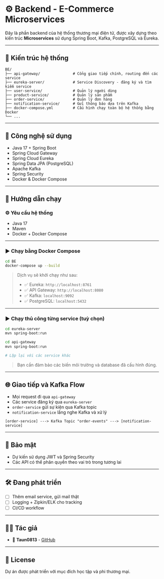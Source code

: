 
# ⚙️ Backend - E-Commerce Microservices

Đây là phần backend của hệ thống thương mại điện tử, được xây dựng theo kiến trúc **Microservices** sử dụng Spring Boot, Kafka, PostgreSQL và Eureka.

---

## 🧱 Kiến trúc hệ thống

```
BE/
├── api-gateway/               # Cổng giao tiếp chính, routing đến các service
├── eureka-server/             # Service Discovery - đăng ký và tìm kiếm service
├── user-service/              # Quản lý người dùng
├── product-service/           # Quản lý sản phẩm
├── order-service/             # Quản lý đơn hàng
├── notification-service/      # Gửi thông báo dựa trên Kafka
├── docker-compose.yml         # Cấu hình chạy toàn bộ hệ thống bằng Docker
└── ...
```

---

## 🧪 Công nghệ sử dụng

- Java 17 + Spring Boot
- Spring Cloud Gateway
- Spring Cloud Eureka
- Spring Data JPA (PostgreSQL)
- Apache Kafka
- Spring Security
- Docker & Docker Compose

---

## 🚀 Hướng dẫn chạy

### ⚙️ Yêu cầu hệ thống

- Java 17
- Maven
- Docker + Docker Compose

---

### ▶️ Chạy bằng Docker Compose

```bash
cd BE
docker-compose up --build
```

> Dịch vụ sẽ khởi chạy như sau:
> - ✅ Eureka: `http://localhost:8761`
> - ✅ API Gateway: `http://localhost:8080`
> - ✅ Kafka: `localhost:9092`
> - ✅ PostgreSQL: `localhost:5432`

---

### ▶️ Chạy thủ công từng service (tuỳ chọn)

```bash
cd eureka-server
mvn spring-boot:run

cd api-gateway
mvn spring-boot:run

# Lặp lại với các service khác
```

> Bạn cần đảm bảo các biến môi trường và database đã cấu hình đúng.

---

## 🌐 Giao tiếp và Kafka Flow

- Mọi request đi qua `api-gateway`
- Các service đăng ký qua `eureka-server`
- `order-service` gửi sự kiện qua Kafka topic
- `notification-service` lắng nghe Kafka và xử lý

```text
[order-service] ---> Kafka Topic "order-events" ---> [notification-service]
```

---

## 🔐 Bảo mật

- Dự kiến sử dụng JWT và Spring Security
- Các API có thể phân quyền theo vai trò trong tương lai

---

## 🛠️ Đang phát triển

- [ ] Thêm email service, gửi mail thật
- [ ] Logging + Zipkin/ELK cho tracking
- [ ] CI/CD workflow

---

## 🧑‍💻 Tác giả

- 👤 **Taun0813** - [GitHub](https://github.com/Taun0813)

---

## 📜 License

Dự án được phát triển với mục đích học tập và phi thương mại.
